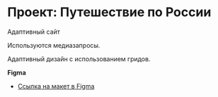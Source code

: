 # Проект: Путешествие по России

Адаптивный сайт 

Используются медиазапросы.

Адаптивный дизайн с использованием гридов.


**Figma**

* [Ссылка на макет в Figma](https://www.figma.com/file/5S2WSbEFL6awjVWJ0NWL8Q/Sprint-3_-Russia-_-desktop-mobile?node-id=28503%3A0)


